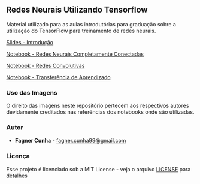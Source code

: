 ## Redes Neurais Utilizando Tensorflow 

Material utilizado para as aulas introdutórias para graduação sobre a utilização do TensorFlow para treinamento de redes neurais.

[Slides - Introdução](https://github.com/alcunha/nn-with-tf/blob/master/NNwTF.pdf)

[Notebook - Redes Neurais Completamente Conectadas](https://github.com/alcunha/nn-with-tf/blob/master/Fully-Connected-Neural-Networks-with-TF.ipynb)

[Notebook - Redes Convolutivas](https://github.com/alcunha/nn-with-tf/blob/master/Convolutional-Neural-Networks-with-TF.ipynb)

[Notebook - Transferência de Aprendizado](https://github.com/alcunha/nn-with-tf/blob/master/Transfer-Learning-with-TF.ipynb)


### Uso das Imagens

O direito das imagens neste repositório pertecem aos respectivos autores devidamente creditados nas referências dos notebooks onde são utilizadas.


### Autor

* **Fagner Cunha** - fagner.cunha99@gmail.com

### Licença

Esse projeto é licenciado sob a MIT License - veja o arquivo [LICENSE](LICENSE) para detalhes